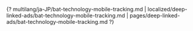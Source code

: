 {? multilang/ja-JP/bat-technology-mobile-tracking.md | localized/deep-linked-ads/bat-technology-mobile-tracking.md | pages/deep-linked-ads/bat-technology-mobile-tracking.md ?}
